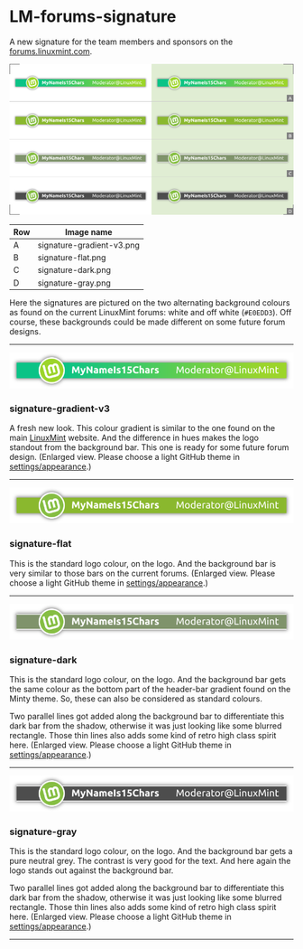 # LM-forums-signature

A new signature for the team members and sponsors on the [forums.linuxmint.com](https://forums.linuxmint.com).  

![preview](preview.png)


| Row  | Image name |
| ------------- | ------------- |
| A  | signature-gradient-v3.png  |
| B  | signature-flat.png  |
| C  | signature-dark.png  |
| D  | signature-gray.png  |

Here the signatures are pictured on the two alternating background colours as found on the current LinuxMint forums: white and off white (`#E0EDD3`). Off course, these backgrounds could be made different on some future forum designs.

------

![](signature-gradient-v3-2X.png)
### signature-gradient-v3
A fresh new look. This colour gradient is similar to the one found on the main [LinuxMint](https://linuxmint.com/) website. And the difference in hues makes the logo standout from the background bar. This one is ready for some future forum design. (Enlarged view. Please choose a light GitHub theme in [settings/appearance](https://github.com/settings/appearance).)

------

![](signature-flat-2X.png)
### signature-flat
This is the standard logo colour, on the logo. And the background bar is very similar to those bars on the current forums. (Enlarged view. Please choose a light GitHub theme in [settings/appearance](https://github.com/settings/appearance).)

------

![](signature-dark-2X.png)
### signature-dark
This is the standard logo colour, on the logo. And the background bar gets the same colour as the bottom part of the header-bar gradient found on the Minty theme. So, these can also be considered as standard colours.

Two parallel lines got added along the background bar to differentiate this dark bar from the shadow, otherwise it was just looking like some blurred rectangle. Those thin lines also adds some kind of retro high class spirit here. (Enlarged view. Please choose a light GitHub theme in [settings/appearance](https://github.com/settings/appearance).)

------

![](signature-gray-2X.png)
### signature-gray
This is the standard logo colour, on the logo. And the background bar gets a pure neutral grey. The contrast is very good for the text. And here again the logo stands out against the background bar.

Two parallel lines got added along the background bar to differentiate this dark bar from the shadow, otherwise it was just looking like some blurred rectangle. Those thin lines also adds some kind of retro high class spirit here. (Enlarged view. Please choose a light GitHub theme in [settings/appearance](https://github.com/settings/appearance).)

------
